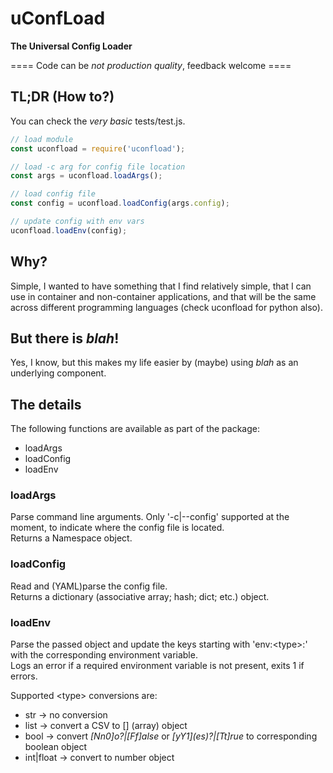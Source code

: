 # uConfLoad
**The Universal Config Loader**

==== Code can be _not production quality_, feedback welcome ====

## TL;DR (How to?)
You can check the _very basic_ tests/test.js.
```js
// load module
const uconfload = require('uconfload');

// load -c arg for config file location
const args = uconfload.loadArgs();

// load config file
const config = uconfload.loadConfig(args.config);

// update config with env vars
uconfload.loadEnv(config);

```

## Why?
Simple, I wanted to have something that I find relatively simple, that I can use in container and non-container applications, and that will be the same across different programming languages (check uconfload for python also).

## But there is _blah_!
Yes, I know, but this makes my life easier by (maybe) using _blah_ as an underlying component.

## The details
The following functions are available as part of the package:
- loadArgs
- loadConfig
- loadEnv

### loadArgs
Parse command line arguments. Only '-c|--config' supported at the moment, to indicate where the config file is located.  
Returns a Namespace object.

### loadConfig
Read and (YAML)parse the config file.  
Returns a dictionary (associative array; hash; dict; etc.) object.

### loadEnv
Parse the passed object and update the keys starting with 'env:\<type\>:' with the corresponding environment variable.  
Logs an error if a required environment variable is not present, exits 1 if errors.

Supported \<type\> conversions are:
- str -> no conversion
- list -> convert a CSV to [] (array) object
- bool -> convert _[Nn0]o?|[Ff]alse_ or _\[yY1\](es)?|[Tt]rue_ to corresponding boolean object
- int|float -> convert to number object
